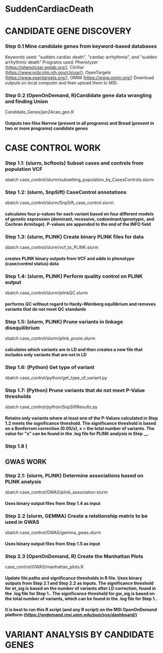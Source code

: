 # SuddenCardiacDeath

# CANDIDATE GENE DISCOVERY 

### Step 0.1 Mine candidate genes from keyword-based databases
Keywords used: "sudden cardiac death", "cardiac arrhythmia", and "sudden arrhythmic death" 
Programs used: Phenolyzer (https://phenolyzer.wglab.org/), ClinVar (https://www.ncbi.nlm.nih.gov/clinvar/), OpenTargets (https://www.opentargets.org/), OMIM (https://www.omim.org/)
Download outputs on local computer and then upload them to MSI. 

### Step 0.2 (OpenOnDemand, R)Candidate gene data wrangling and finding Union 
Candidate_Genes/jan24can_gen.R
#### Outputs two files Narrow (present in all programs) and Broad (present in two or more programs) candidate genes 



# CASE CONTROL WORK  

### Step 1.1: (slurm, bcftools) Subset cases and controls from population VCF
sbatch case_control/slurm/subsetting_population_by_CasesControls.slurm


### Step 1.2: (slurm, SnpSift) CaseControl annotations
sbatch case_control/slurm/SnpSift_case_control.slurm
#### calculates four p-values for each variant based on four different models of genetic expression (dominant, recessive, codominant/genotypic, and Cochran Armitage). P-values are appended to the end of the INFO field


### Step 1.3: (slurm, PLINK) Create binary PLINK files for data
sbatch case_control/slurm/vcf_to_PLINK.slurm
#### creates PLINK binary outputs from VCF and adds in phenotype (case/control status) data


### Step 1.4: (slurm, PLINK) Perform quality control on PLINK output
sbatch case_control/slurm/plinkQC.slurm
#### performs QC without regard to Hardy-Weinberg equilibrium and removes variants that do not meet QC standards


### Step 1.5: (slurm, PLINK) Prune variants in linkage disequilibrium 
sbatch case_control/slurm/plink_prune.slurm
#### calculates which variants are in LD and then creates a new file that includes only variants that are not in LD


### Step 1.6: (Python) Get type of variant
sbatch case_control/python/get_type_of_variant.py


### Step 1.7: (Python) Prune variants that do not meet P-Value thresholds 
sbatch case_control/python/SnpSiftResults.py
#### Retains only variants where at least one of the P-Values calculated in Step 1.2 meets the significance threshold. The significance threshold is based on a Bonferroni correction (0.05/x), x = the total number of variants. The value for "x" can be found in the .log file for PLINK analysis in Step __. 


### Step 1.8 (

## GWAS WORK 

### Step 2.1: (slurm, PLINK) Determine associations based on PLINK analysis
sbatch case_control/GWAS/plink_association.slurm
#### Uses binary output files from Step 1.4 as input


### Step 2.2 (slurm, GEMMA) Create a relationship matrix to be used in GWAS
sbatch case_control/GWAS/gemma_gwas.slurm
#### Uses binary output files from Step 1.5 as input 


### Step 2.3 (OpenOnDemand, R) Create the Manhattan Plots
case_control/GWAS/manhattan_plots.R
#### Update file paths and significance thresholds in R file. Uses binary outputs from Step 2.1 and Step 2.2 as inputs. The significance threshold for et_sig is based on the number of variants after LD correction, found in the .log file for Step 1.__. The significance threshold for gw_sig is based on the total number of variants, which can be found in the .log file for Step 1.__. 
#### It is best to run this R script (and any R script) on the MSI OpenOnDemand platform (https://ondemand.msi.umn.edu/pun/sys/dashboard/) 







# VARIANT ANALYSIS BY CANDIDATE GENES

